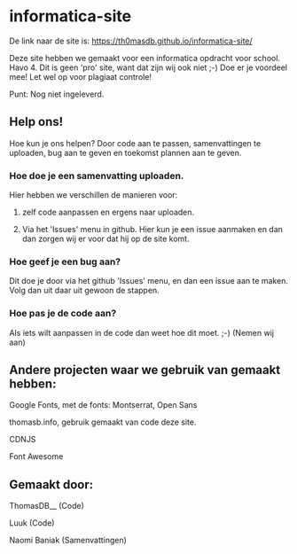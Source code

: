 # informatica-site

De link naar de site is: https://th0masdb.github.io/informatica-site/

Deze site hebben we gemaakt voor een informatica opdracht voor school. Havo 4.
Dit is geen 'pro' site, want dat zijn wij ook niet ;-)
Doe er je voordeel mee! Let wel op voor plagiaat controle!


Punt: Nog niet ingeleverd. 

## Help ons!

Hoe kun je ons helpen? Door code aan te passen, samenvattingen te uploaden, bug aan te geven en toekomst plannen aan te geven.


### Hoe doe je een samenvatting uploaden. 

Hier hebben we verschillen de manieren voor:

1. zelf code aanpassen en ergens naar uploaden.

2. Via het 'Issues' menu in github. Hier kun je een issue aanmaken en dan dan zorgen wij er voor dat hij op de site komt.

### Hoe geef je een bug aan?

Dit doe je door via het github 'Issues' menu, en dan een issue aan te maken. Volg dan uit daar uit gewoon de stappen.

### Hoe pas je de code aan?

Als iets wilt aanpassen in de code dan weet hoe dit moet. ;-) (Nemen wij aan)

## Andere projecten waar we gebruik van gemaakt hebben:

Google Fonts, met de fonts: Montserrat, Open Sans

thomasb.info, gebruik gemaakt van code deze site.

CDNJS

Font Awesome

## Gemaakt door:

ThomasDB__ (Code)

Luuk (Code)

Naomi Baniak (Samenvattingen)